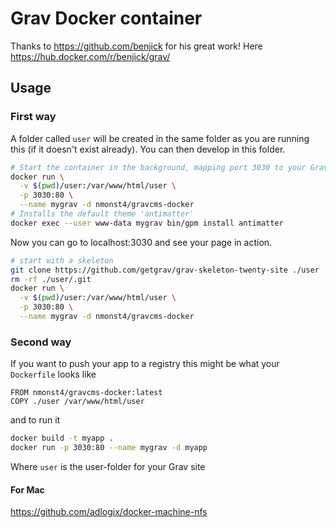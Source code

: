 # Grav Docker container

Thanks to https://github.com/benjick for his great work! Here https://hub.docker.com/r/benjick/grav/

## Usage

### First way

A folder called `user` will be created in the same folder as you are running this (if it doesn't exist already). You can then develop in this folder.

```bash
# Start the container in the background, mapping port 3030 to your Grav container
docker run \
  -v $(pwd)/user:/var/www/html/user \
  -p 3030:80 \
  --name mygrav -d nmonst4/gravcms-docker
# Installs the default theme 'antimatter'
docker exec --user www-data mygrav bin/gpm install antimatter
```

Now you can go to localhost:3030 and see your page in action.

```bash
# start with a skeleton
git clone https://github.com/getgrav/grav-skeleton-twenty-site ./user
rm -rf ./user/.git
docker run \
  -v $(pwd)/user:/var/www/html/user \
  -p 3030:80 \
  --name mygrav -d nmonst4/gravcms-docker
```

### Second way

If you want to push your app to a registry this might be what your `Dockerfile` looks like

```
FROM nmonst4/gravcms-docker:latest
COPY ./user /var/www/html/user
```

and to run it

```bash
docker build -t myapp .
docker run -p 3030:80 --name mygrav -d myapp
```

Where `user` is the user-folder for your Grav site

#### For Mac

https://github.com/adlogix/docker-machine-nfs
